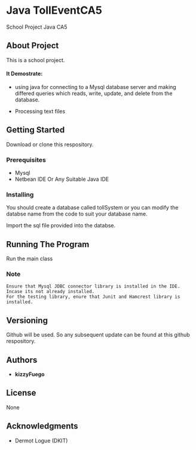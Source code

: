 # Java TollEventCA5
School Project Java CA5

## About Project
This is a school project. 

#### It Demostrate:
- using java for connecting to a Mysql database server and making differed queries which reads, write, update, and delete from the database.

- Processing text files 

## Getting Started
Download or clone this respository.

### Prerequisites
- Mysql
- Netbean IDE Or Any Suitable Java IDE

### Installing
You should create a database called tollSystem or you can modify the databse name from the code to suit your database name.

Import the sql file provided into the databse.


## Running The Program
Run the main class

  ### Note
    Ensure that Mysql JDBC connector library is installed in the IDE. Incase its not already installed.
    For the testing library, enure that Junit and Hamcrest library is installed.

## Versioning
Github will be used. So any subsequent update can be found at this github respository.

## Authors

* **kizzyFuego** 


## License
None

## Acknowledgments
* Dermot Logue (DKIT)

